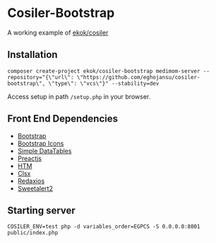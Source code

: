 # Cosiler-Bootstrap

A working example of [ekok/cosiler](https://github.com/eghojansu/cosiler)

## Installation

`composer create-project ekok/cosiler-bootstrap medimom-server --repository="{\"url\": \"https://github.com/eghojansu/cosiler-bootstrap\", \"type\": \"vcs\"}" --stability=dev` 

Access setup in path `/setup.php` in your browser.

## Front End Dependencies

- [Bootstrap](https://getbootstrap.com)
- [Bootstrap Icons](https://icons.getbootstrap.com)
- [Simple DataTables](https://github.com/fiduswriter/Simple-DataTables)
- [Preactjs](https://preactjs.com)
- [HTM](https://github.com/developit/htm)
- [Clsx](https://github.com/lukeed/clsx)
- [Redaxios](https://github.com/developit/redaxios)
- [Sweetalert2](https://sweetalert2.github.io/)

## Starting server

`COSILER_ENV=test php -d variables_order=EGPCS -S 0.0.0.0:8001 public/index.php`